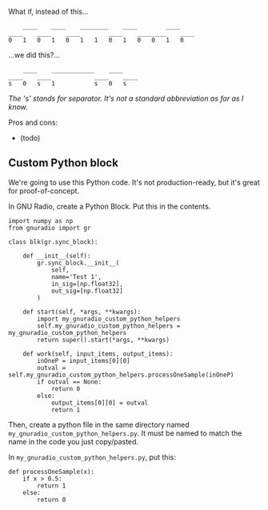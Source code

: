What if, instead of this...


```
    ____    ____    ________    ____        ____
____    ____    ____        ____    ________    ____
0   1   0   1   0   1   1   0   1   0   0   1   0
```

...we did this?...


```
    ____    ____________    ____
____    ____            ____    ____
s   0   s   1           s   0   s
```

_The 's' stands for separator. It's not a standard abbreviation as far as I know._

Pros and cons:

- (todo)

## Custom Python block

We're going to use this Python code. It's not production-ready, but it's great for proof-of-concept.

In GNU Radio, create a Python Block. Put this in the contents.

```python3
import numpy as np
from gnuradio import gr

class blk(gr.sync_block):

    def __init__(self):
        gr.sync_block.__init__(
            self,
            name='Test 1',
            in_sig=[np.float32],
            out_sig=[np.float32]
        )

    def start(self, *args, **kwargs):
        import my_gnuradio_custom_python_helpers
        self.my_gnuradio_custom_python_helpers = my_gnuradio_custom_python_helpers
        return super().start(*args, **kwargs)

    def work(self, input_items, output_items):
        inOneP = input_items[0][0]
        outval = self.my_gnuradio_custom_python_helpers.processOneSample(inOneP)
        if outval == None:
            return 0
        else:
            output_items[0][0] = outval
            return 1
```

Then, create a python file in the same directory named `my_gnuradio_custom_python_helpers.py`. It must be named to match the name in the code you just copy/pasted.

In `my_gnuradio_custom_python_helpers.py`, put this:

```python3
def processOneSample(x):
    if x > 0.5:
        return 1
    else:
        return 0
```

